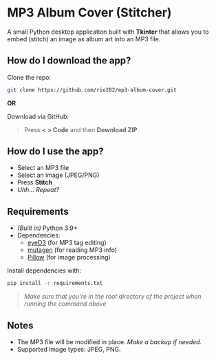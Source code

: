 # MP3 Album Cover (Stitcher)

A small Python desktop application built with **Tkinter** that allows you to embed (stitch) an image as album art into
an MP3 file.

## How do I download the app?

Clone the repo:

```bash
git clone https://github.com/rio282/mp3-album-cover.git
```

**OR**

Download via GitHub:

> Press **< > Code** and then **Download ZIP**

## How do I use the app?

- Select an MP3 file
- Select an image (JPEG/PNG)
- Press **Stitch**
- *Uhh... Repeat?*

## Requirements

- *(Built in)* Python 3.9+
- Dependencies:
    - [eyeD3](https://pypi.org/project/eyed3/) (for MP3 tag editing)
    - [mutagen](https://pypi.org/project/mutagen/) (for reading MP3 info)
    - [Pillow](https://pypi.org/project/Pillow/) (for image processing)

Install dependencies with:

```bash
pip install -r requirements.txt
```

> *Make sure that you're in the root directory of the project when running the command above*

## Notes

- The MP3 file will be modified in place. *Make a backup if needed.*
- Supported image types: JPEG, PNG.
